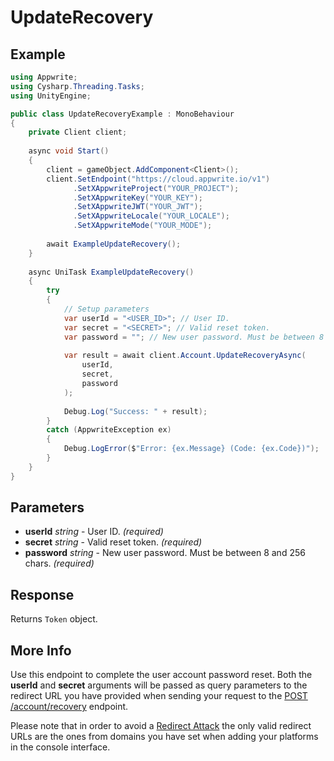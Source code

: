 # UpdateRecovery

## Example

```csharp
using Appwrite;
using Cysharp.Threading.Tasks;
using UnityEngine;

public class UpdateRecoveryExample : MonoBehaviour
{
    private Client client;
    
    async void Start()
    {
        client = gameObject.AddComponent<Client>();
        client.SetEndpoint("https://cloud.appwrite.io/v1")
              .SetXAppwriteProject("YOUR_PROJECT");
              .SetXAppwriteKey("YOUR_KEY");
              .SetXAppwriteJWT("YOUR_JWT");
              .SetXAppwriteLocale("YOUR_LOCALE");
              .SetXAppwriteMode("YOUR_MODE");
        
        await ExampleUpdateRecovery();
    }
    
    async UniTask ExampleUpdateRecovery()
    {
        try
        {
            // Setup parameters
            var userId = "<USER_ID>"; // User ID.
            var secret = "<SECRET>"; // Valid reset token.
            var password = ""; // New user password. Must be between 8 and 256 chars.
            
            var result = await client.Account.UpdateRecoveryAsync(
                userId,
                secret,
                password
            );
            
            Debug.Log("Success: " + result);
        }
        catch (AppwriteException ex)
        {
            Debug.LogError($"Error: {ex.Message} (Code: {ex.Code})");
        }
    }
}
```

## Parameters

- **userId** *string* - User ID. *(required)*
- **secret** *string* - Valid reset token. *(required)*
- **password** *string* - New user password. Must be between 8 and 256 chars. *(required)*

## Response

Returns `Token` object.
## More Info

Use this endpoint to complete the user account password reset. Both the **userId** and **secret** arguments will be passed as query parameters to the redirect URL you have provided when sending your request to the [POST /account/recovery](https://appwrite.io/docs/references/cloud/client-web/account#createRecovery) endpoint.

Please note that in order to avoid a [Redirect Attack](https://github.com/OWASP/CheatSheetSeries/blob/master/cheatsheets/Unvalidated_Redirects_and_Forwards_Cheat_Sheet.md) the only valid redirect URLs are the ones from domains you have set when adding your platforms in the console interface.
